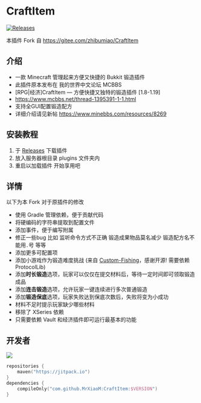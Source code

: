 # CraftItem

[![Releases](https://img.shields.io/github/downloads/MrXiaoM/CraftItem/total)](https://github.com/MrXiaoM/CraftItem/releases)

本插件 Fork 自 https://gitee.com/zhibumiao/CraftItem

## 介绍

- 一款 Minecraft 管理起来方便又快捷的 Bukkit 锻造插件
- 此插件原本发布在 我的世界中文论坛 MCBBS
- [RPG|经济]CraftItem — 方便快捷又独特的锻造插件 [1.8-1.19]
- https://www.mcbbs.net/thread-1395391-1-1.html
- 支持全GUI配置锻造配方
- 详细介绍请见新帖 https://www.minebbs.com/resources/8269

## 安装教程

1. 于 [Releases](https://github.com/MrXiaoM/CraftItem/releases) 下载插件
2. 放入服务器根目录 plugins 文件夹内
3. 重启以加载插件 开始享用吧

## 详情

以下为本 Fork 对于原插件的修改

* 使用 Gradle 管理依赖，便于贡献代码
* 将硬编码的字符串提取到配置文件
* 添加事件，便于编写附属
* 修正一些bug
比如 监听命令方式不正确 锻造成果物品莫名减少 锻造配方名不能用`.`号 等等
* 添加更多可配置项
* 添加小游戏作为锻造难度挑战 (来自 [Custom-Fishing](https://github.com/Xiao-MoMi/Custom-Fishing)，感谢开源! 需要依赖 ProtocolLib)
* 添加**时长锻造**选项，玩家可以仅仅在提交材料后，等待一定时间即可领取锻造成品
* 添加**连击锻造**选项，允许玩家一键连续进行多次普通锻造
* 添加**锻造保底**选项，玩家失败达到保底次数后，失败将变为小成功
* 材料不足时提示玩家缺少哪些材料
* 移除了 XSeries 依赖
* 只需要依赖 Vault 和经济插件即可运行最基本的功能

## 开发者

[![](https://jitpack.io/v/MrXiaoM/CraftItem.svg)](https://jitpack.io/#MrXiaoM/CraftItem)

```kotlin
repositories {
    maven("https://jitpack.io")
}
dependencies {
    compileOnly("com.github.MrXiaoM:CraftItem:$VERSION")
}
```
